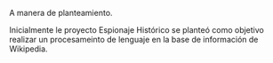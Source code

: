 A manera de planteamiento.

Inicialmente le proyecto Espionaje Histórico se planteó como objetivo realizar un procesameinto de lenguaje en la base de información de Wikipedia.
